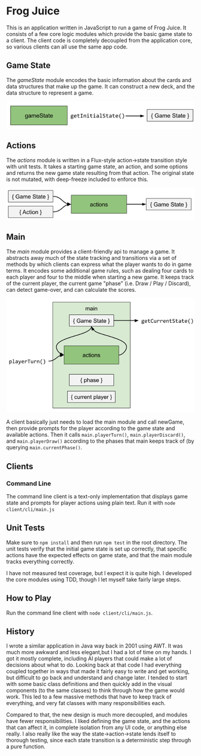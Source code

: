 # Frog Juice

This is an application written in JavaScript to run a game of Frog Juice.
It consists of a few core logic modules which provide the basic game state to
a client. The client code is completely decoupled from the application core, so
various clients can all use the same app code.

## Game State

The *gameState* module encodes the basic information about the cards and data
structures that make up the game. It can construct a new deck, and the data
structure to represent a game.

![gameState module diagram](docs/gameState.png)

## Actions

The *actions* module is written in a Flux-style action->state transition style
with unit tests. It takes a starting game state, an action, and some options and
returns the new game state resulting from that action. The original state is not
mutated, with deep-freeze included to enforce this.

![actions module diagram](docs/actions.png)

## Main 

The *main* module provides a client-friendly api to manage a game. It abstracts
away much of the state tracking and transitions via a set of methods by which
clients can express what the player wants to do in game terms. It encodes some
additional game rules, such as dealing four cards to each player and four to the
middle when starting a new game. It keeps track of the current player, the
current game "phase" (i.e. Draw / Play / Discard), can detect game-over, and can
calculate the scores.

![main module diagram](docs/main.png)

A client basically just needs to load the main module and call newGame, then
provide prompts for the player according to the game state and available actions.
Then it calls `main.playerTurn()`, `main.playerDiscard()`, and `main.playerDraw()`
according to the phases that main keeps track of (by querying `main.currentPhase()`.


## Clients

### Command Line

The command line client is a text-only implementation that displays game state
and prompts for player actions using plain text. Run it with `node client/cli/main.js`

## Unit Tests

Make sure to `npm install` and then run `npm test` in the root directory. The
unit tests verify that the initial game state is set up correctly, that specific
actions have the expected effects on game state, and that the main module tracks
everything correctly.

I have not measured test coverage, but I expect it is quite high. I developed
the core modules using TDD, though I let myself take fairly large steps.

## How to Play

Run the command line client with `node client/cli/main.js`.

## History
I wrote a similar application in Java way back in 2001 using AWT. It was much
more awkward and less elegant,but I had a lot of time on my hands. I got it
mostly complete, including AI players that could make a lot of decisions about
what to do. Looking back at that code I had everything coupled together in ways
that made it fairly easy to write and get working, but difficult to go back and
understand and change later. I tended to start with some basic class definitions
and then quickly add in the visual components (to the same classes) to think
through how the game would work. This led to a few massive methods that have to
keep track of everything, and very fat classes with many responsibilities each.

Compared to that, the new design is much more decoupled, and modules have fewer
responsibilities. I liked defining the game state, and the actions that can
affect it, in complete isolation from any UI code, or anything else really. I
also really like the way the state->action->state lends itself to thorough
testing, since each state transition is a deterministic step through a pure
function.

